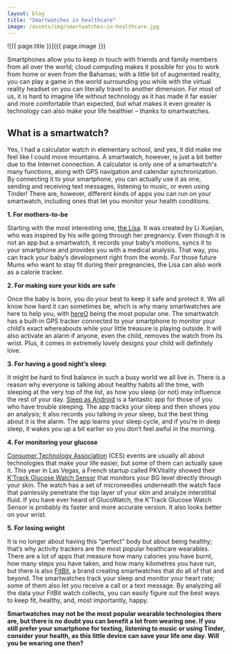 ```yaml
---
layout: blog
title: "Smartwatches in healthcare"
image: /assets/img/smartwatches-in-healthcare.jpg
---
```

![{{ page.title }}]({{ page.image }})

Smartphones allow you to keep in touch with friends and family members from all over the world; cloud computing makes it possible for you to work from home or even from the Bahamas; with a little bit of augmented reality, you can play a game in the world surrounding you while with the virtual reality headset on you can literally travel to another dimension. For most of us, it is hard to imagine life without technology as it has made it far easier and more comfortable than expected, but what makes it even greater is technology can also make your life healthier – thanks to smartwatches.
 
## What is a smartwatch?
Yes, I had a calculator watch in elementary school, and yes, it did make me feel like I could move mountains. A smartwatch, however, is just a bit better due to the Internet connection. A calculator is only one of a smartwatch's many functions, along with GPS navigation and calendar synchronization. By connecting it to your smartphone, you can actually use it as one, sending and receiving text messages, listening to music, or even using Tinder! There are, however, different kinds of apps you can run on your smartwatch, including ones that let you monitor your health conditions.
 

**1. For mothers-to-be**

Starting with the most interesting one, [the Lisa](https://www.lisawatch.com/). It was created by Li Xuejian, who was inspired by his wife going through her pregnancy. Even though it is not an app but a smartwatch, it records your baby’s motions, syncs it to your smartphone and provides you with a medical analysis. That way, you can track your baby’s development right from the womb. For those future Mums who want to stay fit during their pregnancies, the Lisa can also work as a calorie tracker.
 

**2. For making sure your kids are safe**

Once the baby is born, you do your best to keep it safe and protect it. We all know how hard it can sometimes be, which is why many smartwatches are here to help you, with [hereO](https://www.hereofamily.com/) being the most popular one. The smartwatch has a built-in GPS tracker connected to your smartphone to monitor your child’s exact whereabouts while your little treasure is playing outside. It will also activate an alarm if anyone, even the child, removes the watch from its wrist. Plus, it comes in extremely lovely designs your child will definitely love.
 

**3. For having a good night’s sleep**

It might be hard to find balance in such a busy world we all live in. There is a reason why everyone is talking about healthy habits all the time, with sleeping at the very top of the list, as how you sleep (or not) may influence the rest of your day. [Sleep as Android](https://sleep.urbandroid.org/) is a fantastic app for those of you who have trouble sleeping. The app tracks your sleep and then shows you an analysis; it also records you talking in your sleep, but the best thing about it is the alarm. The app learns your sleep cycle, and if you’re in deep sleep, it wakes you up a bit earlier so you don’t feel awful in the morning.
 

**4. For monitoring your glucose**

[Consumer Technology Association](https://www.ces.tech/) (CES) events are usually all about technologies that make your life easier, but some of them can actually save it. This year in Las Vegas, a French startup called PKVitality showed their [K’Track Glucose Watch Sensor](https://www.pkvitality.com/ktrack-glucose/) that monitors your BG level directly through your skin. The watch has a set of microneedles underneath the watch face that painlessly penetrate the top layer of your skin and analyze interstitial fluid. If you have ever heard of GlucoWatch, the K’Track Glucose Watch Sensor is probably its faster and more accurate version. It also looks better on your wrist.
 

**5. For losing weight**

It is no longer about having this “perfect” body but about being healthy; that’s why activity trackers are the most popular healthcare wearables. There are a lot of apps that measure how many calories you have burnt, how many steps you have taken, and how many kilometres you have run, but there is also [FitBit](https://www.fitbit.com/global/eu/home), a brand creating smartwatches that do all of that and beyond. The smartwatches track your sleep and monitor your heart rate; some of them also let you receive a call or a text message. By analyzing all the data your FitBit watch collects, you can easily figure out the best ways to keep fit, healthy, and, most importantly, happy.


**Smartwatches may not be the most popular wearable technologies there are, but there is no doubt you can benefit a lot from wearing one. If you still prefer your smartphone for texting, listening to music or using Tinder, consider your health, as this little device can save your life one day. Will you be wearing one then?**
